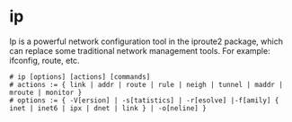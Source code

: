 # ip

Ip is a powerful network configuration tool in the iproute2 package, which can replace some traditional network management tools. For example: ifconfig, route, etc.

```text
# ip [options] [actions] [commands]
# actions := { link | addr | route | rule | neigh | tunnel | maddr | mroute | monitor }
# options := { -V[ersion] | -s[tatistics] | -r[esolve] |-f[amily] { inet | inet6 | ipx | dnet | link } | -o[neline] }

```



